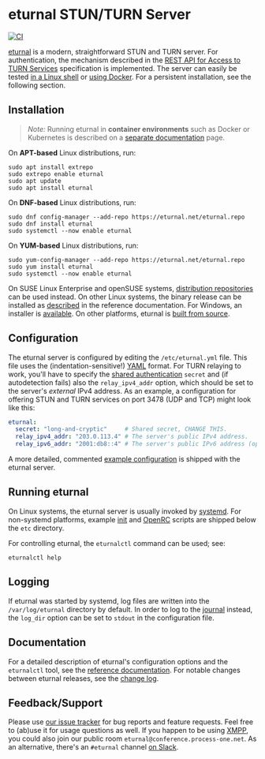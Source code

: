 # eturnal STUN/TURN Server

[![CI](https://github.com/processone/eturnal/actions/workflows/ci.yml/badge.svg)][1]

[eturnal][2] is a modern, straightforward STUN and TURN server. For
authentication, the mechanism described in the [REST API for Access to TURN
Services][3] specification is implemented. The server can easily be tested [in a
Linux shell][4] or [using Docker][5]. For a persistent installation, see the
following section.

## Installation

> _Note:_ Running eturnal in **container environments** such as Docker or
> Kubernetes is described on a [separate documentation][6] page.

On **APT-based** Linux distributions, run:

    sudo apt install extrepo
    sudo extrepo enable eturnal
    sudo apt update
    sudo apt install eturnal

On **DNF-based** Linux distributions, run:

    sudo dnf config-manager --add-repo https://eturnal.net/eturnal.repo
    sudo dnf install eturnal
    sudo systemctl --now enable eturnal

On **YUM-based** Linux distributions, run:

    sudo yum-config-manager --add-repo https://eturnal.net/eturnal.repo
    sudo yum install eturnal
    sudo systemctl --now enable eturnal

On SUSE Linux Enterprise and openSUSE systems, [distribution repositories][7]
can be used instead. On other Linux systems, the binary release can be installed
as [described][8] in the reference documentation. For Windows, an installer is
[available][9]. On other platforms, eturnal is [built from source][10].

## Configuration

The eturnal server is configured by editing the `/etc/eturnal.yml` file. This
file uses the (indentation-sensitive!) [YAML][11] format. For TURN relaying to
work, you'll have to specify the [shared authentication][3] `secret` and (if
autodetection fails) also the `relay_ipv4_addr` option, which should be set to
the server's _external_ IPv4 address. As an example, a configuration for
offering STUN and TURN services on port 3478 (UDP and TCP) might look like
this:

```yaml
eturnal:
  secret: "long-and-cryptic"     # Shared secret, CHANGE THIS.
  relay_ipv4_addr: "203.0.113.4" # The server's public IPv4 address.
  relay_ipv6_addr: "2001:db8::4" # The server's public IPv6 address (optional).
```

A more detailed, commented [example configuration][12] is shipped with the
eturnal server.

## Running eturnal

On Linux systems, the eturnal server is usually invoked by [systemd][13]. For
non-systemd platforms, example [init][14] and [OpenRC][15] scripts are shipped
below the `etc` directory.

For controlling eturnal, the `eturnalctl` command can be used; see:

    eturnalctl help

## Logging

If eturnal was started by systemd, log files are written into the
`/var/log/eturnal` directory by default. In order to log to the [journal][16]
instead, the `log_dir` option can be set to `stdout` in the configuration file.

## Documentation

For a detailed description of eturnal's configuration options and the
`eturnalctl` tool, see the [reference documentation][17]. For notable changes
between eturnal releases, see the [change log][18].

## Feedback/Support

Please use [our issue tracker][19] for bug reports and feature requests. Feel
free to (ab)use it for usage questions as well. If you happen to be using
[XMPP][20], you could also join our public room
`eturnal@conference.process-one.net`. As an alternative, there's an `#eturnal`
channel [on Slack][21].

 [1]: https://github.com/processone/eturnal/actions/workflows/ci.yml
 [2]: https://eturnal.net/
 [3]: https://tools.ietf.org/html/draft-uberti-behave-turn-rest-00
 [4]: https://github.com/processone/eturnal/blob/master/QUICK-TEST.md
 [5]: https://github.com/processone/eturnal/blob/master/docker-k8s/QUICK-TEST.md
 [6]: https://eturnal.net/documentation/code/docker.html
 [7]: https://software.opensuse.org/download/?package=eturnal&project=devel:languages:erlang
 [8]: https://eturnal.net/documentation/#Installation
 [9]: https://eturnal.net/windows/
[10]: https://github.com/processone/eturnal/blob/1.9.1/INSTALL.md
[11]: https://en.wikipedia.org/wiki/YAML
[12]: https://github.com/processone/eturnal/blob/1.9.1/config/eturnal.yml
[13]: https://www.freedesktop.org/software/systemd/man/systemctl.html
[14]: https://github.com/processone/eturnal/blob/1.9.1/scripts/eturnal.init
[15]: https://github.com/processone/eturnal/blob/1.9.1/scripts/eturnal.openrc
[16]: https://www.freedesktop.org/software/systemd/man/systemd-journald.service.html
[17]: https://eturnal.net/documentation/
[18]: https://github.com/processone/eturnal/blob/1.9.1/CHANGELOG.md
[19]: https://github.com/processone/eturnal/issues
[20]: https://xmpp.org
[21]: https://erlef.org/slack-invite/erlanger
